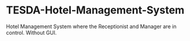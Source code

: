 # TESDA-Hotel-Management-System
Hotel Management System where the Receptionist and Manager are in control. Without GUI.
